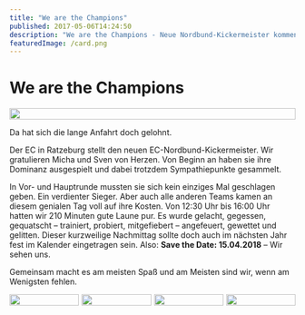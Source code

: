 ```yaml
---
title: "We are the Champions"
published: 2017-05-06T14:24:50
description: "We are the Champions - Neue Nordbund-Kickermeister kommen aus Ratzeburg.\n#wirsindderNordbund #meinEC #AK-Sport #Fruehjahrstagung"
featuredImage: /card.png
---
```


# We are the Champions

<div style="display: grid; grid-template-columns: repeat(1, 1fr); grid-gap: 5px;">
<img src="/old/DSC_0147.jpg" alt width="100%">
</div>

Da hat sich die lange Anfahrt doch gelohnt.

Der EC in Ratzeburg stellt den neuen EC-Nordbund-Kickermeister. Wir gratulieren Micha und Sven von Herzen. Von Beginn an haben sie ihre Dominanz ausgespielt und dabei trotzdem Sympathiepunkte gesammelt.

In Vor- und Hauptrunde mussten sie sich kein einziges Mal geschlagen geben. Ein verdienter Sieger. Aber auch alle anderen Teams kamen an diesem genialen Tag voll auf ihre Kosten. Von 12:30 Uhr bis 16:00 Uhr hatten wir 210 Minuten gute Laune pur. Es wurde gelacht, gegessen, gequatscht &#8211; trainiert, probiert, mitgefiebert &#8211; angefeuert, gewettet und gelitten. Dieser kurzweilige Nachmittag sollte doch auch im nächsten Jahr fest im Kalender eingetragen sein. Also: **Save the Date: 15.04.2018** &#8211; Wir sehen uns.

Gemeinsam macht es am meisten Spaß und am Meisten sind wir, wenn am Wenigsten fehlen.

<div style="display: grid; grid-template-columns: repeat(4, 1fr); grid-gap: 5px;">
<img src="/old/DSC_0125.jpg" alt width="100%">
<img src="/old/DSC_0129.jpg" alt width="100%">
<img src="/old/DSC_0133.jpg" alt width="100%">
<img src="/old/DSC_0140.jpg" alt width="100%">
</div>